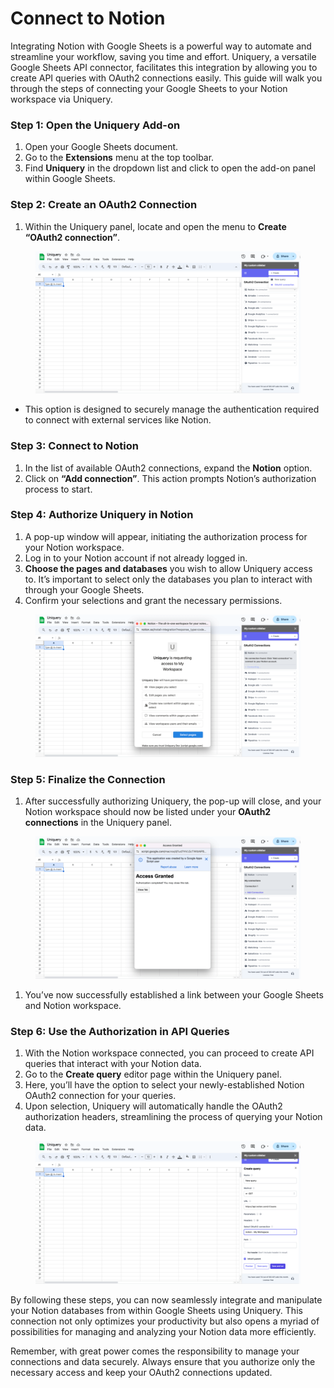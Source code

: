 # Connect to Notion

Integrating Notion with Google Sheets is a powerful way to automate and streamline your workflow, saving you time and effort. Uniquery, a versatile Google Sheets API connector, facilitates this integration by allowing you to create API queries with OAuth2 connections easily. This guide will walk you through the steps of connecting your Google Sheets to your Notion workspace via Uniquery.

### Step 1: Open the Uniquery Add-on

1. Open your Google Sheets document.
2. Go to the **Extensions** menu at the top toolbar.
3. Find **Uniquery** in the dropdown list and click to open the add-on panel within Google Sheets.

### Step 2: Create an OAuth2 Connection

1. Within the Uniquery panel, locate and open the menu to **Create “OAuth2 connection”**.

<figure><img src="../.gitbook/assets/image (1) (1) (1) (1).png" alt=""><figcaption></figcaption></figure>

* This option is designed to securely manage the authentication required to connect with external services like Notion.

### Step 3: Connect to Notion

1. In the list of available OAuth2 connections, expand the **Notion** option.
2. Click on **“Add connection”**. This action prompts Notion’s authorization process to start.

### Step 4: Authorize Uniquery in Notion

1. A pop-up window will appear, initiating the authorization process for your Notion workspace.
2. Log in to your Notion account if not already logged in.
3. **Choose the pages and databases** you wish to allow Uniquery access to. It’s important to select only the databases you plan to interact with through your Google Sheets.
4. Confirm your selections and grant the necessary permissions.

<figure><img src="../.gitbook/assets/image (2) (1).png" alt=""><figcaption></figcaption></figure>

### Step 5: Finalize the Connection

1. After successfully authorizing Uniquery, the pop-up will close, and your Notion workspace should now be listed under your **OAuth2 connections** in the Uniquery panel.

<figure><img src="../.gitbook/assets/image (3) (1).png" alt=""><figcaption></figcaption></figure>

1. You’ve now successfully established a link between your Google Sheets and Notion workspace.

### Step 6: Use the Authorization in API Queries

1. With the Notion workspace connected, you can proceed to create API queries that interact with your Notion data.
2. Go to the **Create query** editor page within the Uniquery panel.
3. Here, you’ll have the option to select your newly-established Notion OAuth2 connection for your queries.
4. Upon selection, Uniquery will automatically handle the OAuth2 authorization headers, streamlining the process of querying your Notion data.

<figure><img src="../.gitbook/assets/image (4) (1).png" alt=""><figcaption></figcaption></figure>

By following these steps, you can now seamlessly integrate and manipulate your Notion databases from within Google Sheets using Uniquery. This connection not only optimizes your productivity but also opens a myriad of possibilities for managing and analyzing your Notion data more efficiently.

Remember, with great power comes the responsibility to manage your connections and data securely. Always ensure that you authorize only the necessary access and keep your OAuth2 connections updated.
